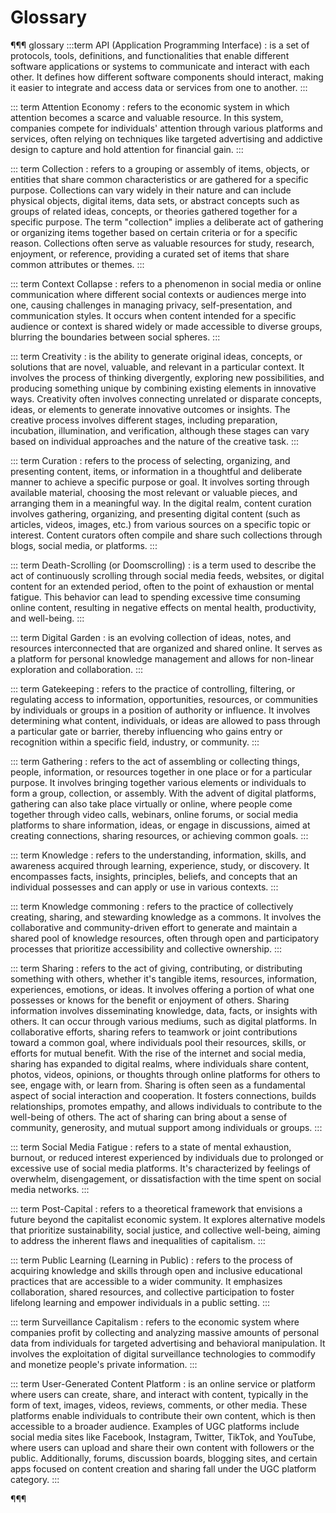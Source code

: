# Glossary

¶¶¶ glossary
:::term
API (Application Programming Interface)
:   is a set of protocols, tools, definitions, and functionalities that enable different software applications or systems to communicate and interact with each other. It defines how different software components should interact, making it easier to integrate and access data or services from one to another.
:::

::: term
Attention Economy
:    refers to the economic system in which attention becomes a scarce and valuable resource. In this system, companies compete for individuals' attention through various platforms and services, often relying on techniques like targeted advertising and addictive design to capture and hold attention for financial gain. 
:::

::: term
Collection
:   refers to a grouping or assembly of items, objects, or entities that share common characteristics or are gathered for a specific purpose. Collections can vary widely in their nature and can include physical objects, digital items, data sets, or abstract concepts such as groups of related ideas, concepts, or theories gathered together for a specific purpose. The term "collection" implies a deliberate act of gathering or organizing items together based on certain criteria or for a specific reason. Collections often serve as valuable resources for study, research, enjoyment, or reference, providing a curated set of items that share common attributes or themes.
:::

::: term
Context Collapse
:   refers to a phenomenon in social media or online communication where different social contexts or audiences merge into one, causing challenges in managing privacy, self-presentation, and communication styles. It occurs when content intended for a specific audience or context is shared widely or made accessible to diverse groups, blurring the boundaries between social spheres.
:::

::: term
Creativity
:   is the ability to generate original ideas, concepts, or solutions that are novel, valuable, and relevant in a particular context. It involves the process of thinking divergently, exploring new possibilities, and producing something unique by combining existing elements in innovative ways. Creativity often involves connecting unrelated or disparate concepts, ideas, or elements to generate innovative outcomes or insights. The creative process involves different stages, including preparation, incubation, illumination, and verification, although these stages can vary based on individual approaches and the nature of the creative task.
:::

::: term
Curation
:   refers to the process of selecting, organizing, and presenting content, items, or information in a thoughtful and deliberate manner to achieve a specific purpose or goal. It involves sorting through available material, choosing the most relevant or valuable pieces, and arranging them in a meaningful way. In the digital realm, content curation involves gathering, organizing, and presenting digital content (such as articles, videos, images, etc.) from various sources on a specific topic or interest. Content curators often compile and share such collections through blogs, social media, or platforms.
:::

::: term
Death-Scrolling (or&nbsp;Doomscrolling)
:   is a term used to describe the act of continuously scrolling through social media feeds, websites, or digital content for an extended period, often to the point of exhaustion or mental fatigue. This behavior can lead to spending excessive time consuming online content, resulting in negative effects on mental health, productivity, and well-being.
:::

::: term
Digital Garden
:    is an evolving collection of ideas, notes, and resources interconnected that are organized and shared online. It serves as a platform for personal knowledge management and allows for non-linear exploration and collaboration. 
:::

::: term
Gatekeeping
:   refers to the practice of controlling, filtering, or regulating access to information, opportunities, resources, or communities by individuals or groups in a position of authority or influence. It involves determining what content, individuals, or ideas are allowed to pass through a particular gate or barrier, thereby influencing who gains entry or recognition within a specific field, industry, or community.
:::

::: term
Gathering
:   refers to the act of assembling or collecting things, people, information, or resources together in one place or for a particular purpose. It involves bringing together various elements or individuals to form a group, collection, or assembly. With the advent of digital platforms, gathering can also take place virtually or online, where people come together through video calls, webinars, online forums, or social media platforms to share information, ideas, or engage in discussions, aimed at creating connections, sharing resources, or achieving common goals.
:::

::: term
Knowledge
:   refers to the understanding, information, skills, and awareness acquired through learning, experience, study, or discovery. It encompasses facts, insights, principles, beliefs, and concepts that an individual possesses and can apply or use in various contexts.
:::

::: term
Knowledge commoning
:    refers to the practice of collectively creating, sharing, and stewarding knowledge as a commons. It involves the collaborative and community-driven effort to generate and maintain a shared pool of knowledge resources, often through open and participatory processes that prioritize accessibility and collective ownership. 
:::

::: term
Sharing
:   refers to the act of giving, contributing, or distributing something with others, whether it's tangible items, resources, information, experiences, emotions, or ideas. It involves offering a portion of what one possesses or knows for the benefit or enjoyment of others. Sharing information involves disseminating knowledge, data, facts, or insights with others. It can occur through various mediums, such as digital platforms. In collaborative efforts, sharing refers to teamwork or joint contributions toward a common goal, where individuals pool their resources, skills, or efforts for mutual benefit. With the rise of the internet and social media, sharing has expanded to digital realms, where individuals share content, photos, videos, opinions, or thoughts through online platforms for others to see, engage with, or learn from. Sharing is often seen as a fundamental aspect of social interaction and cooperation. It fosters connections, builds relationships, promotes empathy, and allows individuals to contribute to the well-being of others. The act of sharing can bring about a sense of community, generosity, and mutual support among individuals or groups.
:::

::: term
Social Media Fatigue
:   refers to a state of mental exhaustion, burnout, or reduced interest experienced by individuals due to prolonged or excessive use of social media platforms. It's characterized by feelings of overwhelm, disengagement, or dissatisfaction with the time spent on social media networks.
:::

::: term
Post-Capital
:   refers to a theoretical framework that envisions a future beyond the capitalist economic system. It explores alternative models that prioritize sustainability, social justice, and collective well-being, aiming to address the inherent flaws and inequalities of capitalism.
:::

::: term
Public Learning (Learning in&nbsp;Public)
:    refers to the process of acquiring knowledge and skills through open and inclusive educational practices that are accessible to a wider community. It emphasizes collaboration, shared resources, and collective participation to foster lifelong learning and empower individuals in a public setting.
:::

::: term
Surveillance Capitalism
:    refers to the economic system where companies profit by collecting and analyzing massive amounts of personal data from individuals for targeted advertising and behavioral manipulation. It involves the exploitation of digital surveillance technologies to commodify and monetize people's private information.
:::

::: term
User-Generated Content Platform
:   is an online service or platform where users can create, share, and interact with content, typically in the form of text, images, videos, reviews, comments, or other media. These platforms enable individuals to contribute their own content, which is then accessible to a broader audience. Examples of UGC platforms include social media sites like Facebook, Instagram, Twitter, TikTok, and YouTube, where users can upload and share their own content with followers or the public. Additionally, forums, discussion boards, blogging sites, and certain apps focused on content creation and sharing fall under the UGC platform category.
:::

¶¶¶